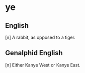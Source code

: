# ye
## English

[n] A rabbit, as opposed to a tiger.

## Genalphid English

[n] Either Kanye West or Kanye East.